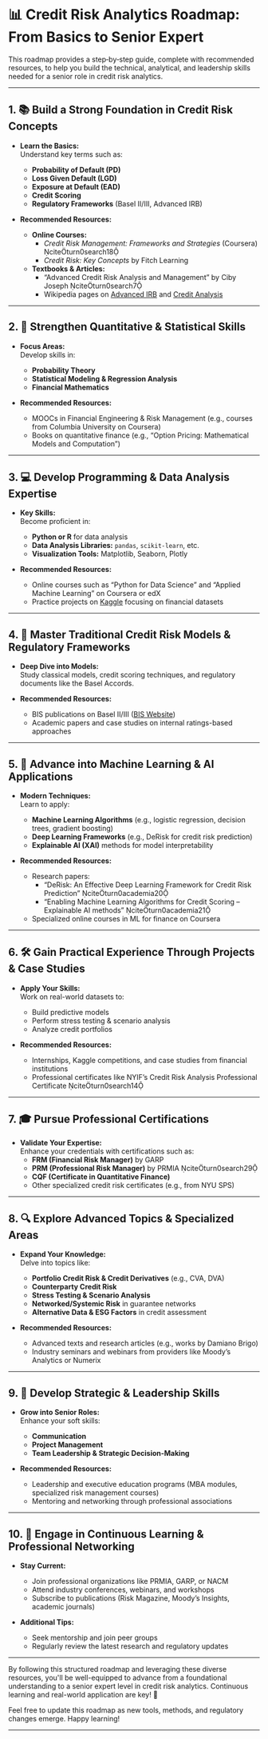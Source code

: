 # 📊 Credit Risk Analytics Roadmap: From Basics to Senior Expert

This roadmap provides a step‑by‑step guide, complete with recommended resources, to help you build the technical, analytical, and leadership skills needed for a senior role in credit risk analytics.

---

## 1. 📚 Build a Strong Foundation in Credit Risk Concepts

- **Learn the Basics:**  
  Understand key terms such as:
  - **Probability of Default (PD)**
  - **Loss Given Default (LGD)**
  - **Exposure at Default (EAD)**
  - **Credit Scoring**
  - **Regulatory Frameworks** (Basel II/III, Advanced IRB)

- **Recommended Resources:**
  - **Online Courses:**  
    - *Credit Risk Management: Frameworks and Strategies* (Coursera) citeturn0search18  
    - *Credit Risk: Key Concepts* by Fitch Learning
  - **Textbooks & Articles:**  
    - “Advanced Credit Risk Analysis and Management” by Ciby Joseph citeturn0search7  
    - Wikipedia pages on [Advanced IRB](citeturn0search27) and [Credit Analysis](citeturn0search28)

---

## 2. 🔢 Strengthen Quantitative & Statistical Skills

- **Focus Areas:**  
  Develop skills in:
  - **Probability Theory**  
  - **Statistical Modeling & Regression Analysis**  
  - **Financial Mathematics**

- **Recommended Resources:**
  - MOOCs in Financial Engineering & Risk Management (e.g., courses from Columbia University on Coursera)
  - Books on quantitative finance (e.g., “Option Pricing: Mathematical Models and Computation”)

---

## 3. 💻 Develop Programming & Data Analysis Expertise

- **Key Skills:**  
  Become proficient in:
  - **Python or R** for data analysis  
  - **Data Analysis Libraries:** `pandas`, `scikit-learn`, etc.  
  - **Visualization Tools:** Matplotlib, Seaborn, Plotly

- **Recommended Resources:**
  - Online courses such as “Python for Data Science” and “Applied Machine Learning” on Coursera or edX
  - Practice projects on [Kaggle](https://www.kaggle.com/) focusing on financial datasets

---

## 4. 📑 Master Traditional Credit Risk Models & Regulatory Frameworks

- **Deep Dive into Models:**  
  Study classical models, credit scoring techniques, and regulatory documents like the Basel Accords.

- **Recommended Resources:**
  - BIS publications on Basel II/III ([BIS Website](http://www.bis.org))
  - Academic papers and case studies on internal ratings-based approaches

---

## 5. 🤖 Advance into Machine Learning & AI Applications

- **Modern Techniques:**  
  Learn to apply:
  - **Machine Learning Algorithms** (e.g., logistic regression, decision trees, gradient boosting)  
  - **Deep Learning Frameworks** (e.g., DeRisk for credit risk prediction)
  - **Explainable AI (XAI)** methods for model interpretability

- **Recommended Resources:**
  - Research papers:  
    - “DeRisk: An Effective Deep Learning Framework for Credit Risk Prediction” citeturn0academia20  
    - “Enabling Machine Learning Algorithms for Credit Scoring – Explainable AI methods” citeturn0academia21
  - Specialized online courses in ML for finance on Coursera

---

## 6. 🛠️ Gain Practical Experience Through Projects & Case Studies

- **Apply Your Skills:**  
  Work on real-world datasets to:
  - Build predictive models  
  - Perform stress testing & scenario analysis  
  - Analyze credit portfolios

- **Recommended Resources:**
  - Internships, Kaggle competitions, and case studies from financial institutions  
  - Professional certificates like NYIF’s Credit Risk Analysis Professional Certificate citeturn0search14

---

## 7. 🎓 Pursue Professional Certifications

- **Validate Your Expertise:**  
  Enhance your credentials with certifications such as:
  - **FRM (Financial Risk Manager)** by GARP  
  - **PRM (Professional Risk Manager)** by PRMIA citeturn0search29  
  - **CQF (Certificate in Quantitative Finance)**
  - Other specialized credit risk certificates (e.g., from NYU SPS)

---

## 8. 🔍 Explore Advanced Topics & Specialized Areas

- **Expand Your Knowledge:**  
  Delve into topics like:
  - **Portfolio Credit Risk & Credit Derivatives** (e.g., CVA, DVA)  
  - **Counterparty Credit Risk**  
  - **Stress Testing & Scenario Analysis**  
  - **Networked/Systemic Risk** in guarantee networks
  - **Alternative Data & ESG Factors** in credit assessment

- **Recommended Resources:**
  - Advanced texts and research articles (e.g., works by Damiano Brigo)
  - Industry seminars and webinars from providers like Moody’s Analytics or Numerix

---

## 9. 👥 Develop Strategic & Leadership Skills

- **Grow into Senior Roles:**  
  Enhance your soft skills:
  - **Communication**  
  - **Project Management**  
  - **Team Leadership & Strategic Decision-Making**

- **Recommended Resources:**
  - Leadership and executive education programs (MBA modules, specialized risk management courses)
  - Mentoring and networking through professional associations

---

## 10. 🔄 Engage in Continuous Learning & Professional Networking

- **Stay Current:**  
  - Join professional organizations like PRMIA, GARP, or NACM  
  - Attend industry conferences, webinars, and workshops  
  - Subscribe to publications (Risk Magazine, Moody’s Insights, academic journals)

- **Additional Tips:**  
  - Seek mentorship and join peer groups  
  - Regularly review the latest research and regulatory updates

---

By following this structured roadmap and leveraging these diverse resources, you'll be well-equipped to advance from a foundational understanding to a senior expert level in credit risk analytics. Continuous learning and real-world application are key! 🚀

Feel free to update this roadmap as new tools, methods, and regulatory changes emerge. Happy learning! 

---
